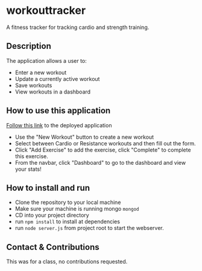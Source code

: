 # workouttracker
A fitness tracker for tracking cardio and strength training.

## Description
The application allows a user to:
* Enter a new workout
* Update a currently active workout
* Save workouts
* View workouts in a dashboard

## How to use this application
[Follow this link](https://frozen-woodland-51329.herokuapp.com/) to the deployed application 
* Use the "New Workout" button to create a new workout
* Select between Cardio or Resistance workouts and then fill out the form.
* Click "Add Exercise" to add the exercise, click "Complete" to complete this exercise.
* From the navbar, click "Dashboard" to go to the dashboard and view your stats!

## How to install and run
* Clone the repository to your local machine
* Make sure your machine is running mongo `mongod`
* CD into your project directory
* run `npm install` to install at dependencies
* run `node server.js` from project root to start the webserver.

## Contact & Contributions
This was for a class, no contributions requested.

